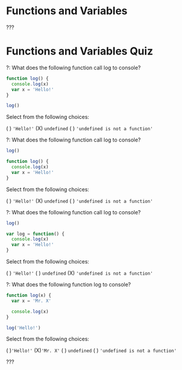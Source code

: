# Functions and Variables

???

# Functions and Variables Quiz

?: What does the following function call log to console?

```javascript
function log() {
  console.log(x)
  var x = 'Hello!'
}

log()
```

Select from the following choices:

( ) `'Hello!'`
(X) `undefined`
( ) `'undefined is not a function'`

?: What does the following function call log to console?

```javascript
log()

function log() {
  console.log(x)
  var x = 'Hello!'
}
```

Select from the following choices:

( ) `'Hello!'`
(X) `undefined`
( ) `'undefined is not a function'`

?: What does the following function call log to console?

```javascript
log()

var log = function() {
  console.log(x)
  var x = 'Hello!'
}
```

Select from the following choices:

( ) `'Hello!'`
( ) `undefined`
(X) `'undefined is not a function'`

?: What does the following function log to console?

```javascript
function log(x) {
  var x = 'Mr. X'

  console.log(x)
}

log('Hello!')
```

Select from the following choices:

( )`'Hello!'`
(X)`'Mr. X'`
( ) `undefined`
( ) `'undefined is not a function'`

???
